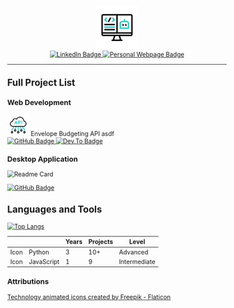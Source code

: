 <!-- ## Hi there 👋 -->

<div id="header" align="center">
  <img src="./assets/coding.gif" width="100"/>
  <div id="badges">
    <a href="www.linkedin.com/in/smehnert">
        <img src="https://img.shields.io/badge/LinkedIn-blue?style=for-the-badge&logo=linkedin&logoColor=white" alt="LinkedIn Badge"/>
    </a>
    <a href="https://s-mehnert.github.io/">
        <img src="https://img.shields.io/badge/my%20webpage-lightgray?style=for-the-badge" alt="Personal Webpage Badge"/>
    </a>
  </div>
</div>

---

## Full Project List

### Web Development

<img src="./assets/api.gif" width="50"/>
Envelope Budgeting API    
asdf
<div>
  <a href="https://github.com/s-mehnert/Envelope-Budgeting-API">
    <img src="https://img.shields.io/badge/code-yellow?style=for-the-badge&logo=github&logoColor=white" alt="GitHub Badge"/>
    </a>
  <a href="https://dev.to/smehnert/envelope-budgeting-api-easy-money-management-51ak">
    <img src="https://img.shields.io/badge/blog post-orange?style=for-the-badge&logo=devdotto&logoColor=white" alt="Dev.To Badge"/>
    </a>
</div>

### Desktop Application

![Readme Card](https://github-readme-stats.vercel.app/api/pin/?username=s-mehnert&repo=desktop_weather_app&theme=react)
<div>
  <a href="https://github.com/s-mehnert/desktop_weather_app">
    <img src="https://img.shields.io/badge/code-blue?style=for-the-badge&logo=github&logoColor=white" alt="GitHub Badge"/>
    </a>
</div>

## Languages and Tools

[![Top Langs](https://github-readme-stats.vercel.app/api/top-langs/?username=s-mehnert&theme=react)](https://github.com/anuraghazra/github-readme-stats)

<table>
  <thead>
    <tr>
      <th></th>
      <th></th>
      <th>Years</th>
      <th>Projects</th>
      <th>Level</th>
    </tr>
  </thead>
  <tbody>
    <tr>
      <td>Icon
      </td>
      <td>Python
      </td>
      <td>3
      </td>
      <td>10+
      </td>
      <td>Advanced
      </td>
    </tr>
    <tr>
      <td>Icon
      </td>
      <td>JavaScript
      </td>
      <td>1
      </td>
      <td>9
      </td>
      <td>Intermediate
      </td>
    </tr>
  </tbody>
</table>


<!--
**s-mehnert/s-mehnert** is a ✨ _special_ ✨ repository because its `README.md` (this file) appears on your GitHub profile.

Here are some ideas to get you started:

- 🔭 I’m currently working on ...
- 🌱 I’m currently learning ...
- 👯 I’m looking to collaborate on ...
- 🤔 I’m looking for help with ...
- 💬 Ask me about ...
- 📫 How to reach me: ...
- 😄 Pronouns: ...
- ⚡ Fun fact: ...
-->


### Attributions

<a href="https://www.flaticon.com/free-animated-icons/technology" title="technology animated icons">Technology animated icons created by Freepik - Flaticon</a>